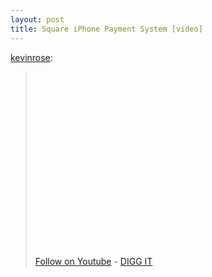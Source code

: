 ```yaml
---
layout: post
title: Square iPhone Payment System [video]
---
```


<p><a href="http://kevinrose.com/post/339871645/square-iphone" class="tumblr_blog">kevinrose</a>:</p>



<blockquote><p><object width="480" height="295"><param name="movie" value="http://www.youtube.com/v/3BP5ax1qs5o&amp;hl=en_US&amp;fs=1&amp;rel=0&amp;hd=1"><param name="allowFullScreen" value="true"><param name="allowscriptaccess" value="always"><embed src="http://www.youtube.com/v/3BP5ax1qs5o&amp;hl=en_US&amp;fs=1&amp;rel=0&amp;hd=1" type="application/x-shockwave-flash" allowscriptaccess="always" allowfullscreen="true" width="480" height="295"></embed></object><a href="http://youtube.com/kevinrose">Follow on Youtube</a> - <a href="http://digg.com/gadgets/Square_iPhone_Payment_System_For_Everyone_video">DIGG IT</a></p></blockquote>
